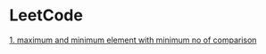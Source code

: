 # LeetCode
[1. maximum and minimum element with minimum no of comparison](https://leetcode.com/problems/removing-minimum-and-maximum-from-array/)
